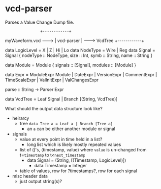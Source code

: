 # vcd-parser
Parses a Value Change Dump file.

                    +------------+
myWaveform.vcd ---> | vcd-parser | ---> VcdTree
                    +------------+

data LogicLevel = X | Z | Hi | Lo
data NodeType = Wire | Reg
data Signal = Signal {
                       nodeType :: NodeType,
                       size :: Int,
                       symb :: String,
                       name :: String
                     }

data Module = Module {
                       signals :: [Signal],
                       modules :: [Module]
                     }

data Expr = ModuleExpr Module
          | DateExpr
          | VersionExpr
          | CommentExpr
          | TimeScaleExpr
          | ValInitExpr
          | ValChangesExpr

parse :: String -> Parser Expr

data VcdTree = Leaf Signal | Branch [(String, VcdTree)]

What should the output data structure look like?
- heirarcy
    - tree `data Tree a = Leaf a | Branch [Tree a]`
        - an `a` can be either another module or signal
- signals
    - value at every point in time held in a list?
        - long list which is likely mostly repeated values
    - list of ()'s, (timestamp, value) where `value`
    is un-changed from t=`timestamp` to t<`next_timestamp`
        - data Signal = (String, [(Timestamp, LogicLevel)])
            - data Timestamp = Integer
    - table of values, row for ?timestamps?, row for each signal
- misc header data
    - just output string(s)?
